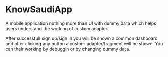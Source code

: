 # KnowSaudiApp
 A mobile application nothing more than UI with dummy data which helps users understand the working of custom adapter.

After successfull sign up/sign in you will be shown a common dashboard and after clicking any button a custom adapter/fragment will be shown.
You can their working by debuggin or by changing dummy data.
